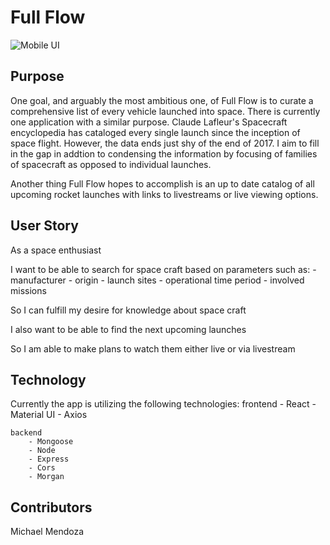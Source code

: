 # Full Flow
![Mobile UI](https://i.imgur.com/Qsl800Y.png)

## Purpose 

One goal, and arguably the most ambitious one, of Full Flow is to curate a comprehensive list of every vehicle launched into space. There is currently one application with a similar purpose. Claude Lafleur's Spacecraft encyclopedia has cataloged every single launch since the inception of space flight. However, the data ends just shy of the end of 2017. I aim to fill in the gap in addtion to condensing the information by focusing of families of spacecraft as opposed to individual launches.

Another thing Full Flow hopes to accomplish is an up to date catalog of all upcoming rocket launches with links to livestreams or live viewing options.

## User Story

As a space enthusiast 

I want to be able to search for space craft based on parameters such as:
    - manufacturer
    - origin
    - launch sites
    - operational time period
    - involved missions

So I can fulfill my desire for knowledge about space craft

I also want to be able to find the next upcoming launches 

So I am able to make plans to watch them either live or via livestream

## Technology

Currently the app is utilizing the following technologies:
    frontend
        - React
        - Material UI
        - Axios
    
    backend
        - Mongoose
        - Node
        - Express
        - Cors
        - Morgan

## Contributors

Michael Mendoza
